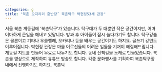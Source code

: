 ```yaml
---
categories: g
title: "북촌 오지라퍼 홍반장’ 북촌탁구 박현정53세 관장"
---
```

서울 북촌 계동길에 ‘북촌탁구’가 있습니다. 탁구대가 두 대뿐인 작은 공간이지만, 어마어마하게 큰일을 해내고 있답니다. 방과 후 아이들이 잠시 놀다가기도 합니다. 탁구강습은 물론이고 기타나 우쿨렐레, 오카리나 등을 배우는 공간이기도 하지요. 글쓰기 강연도 이루어집니다. 박현정 관장은 마을 어르신들의 어려운 일들을 기꺼이 해결해드립니다. 계동길 지도를 만들어 무료로 나누기도 합니다. 동네 산책길을 노래로 만들었습니다. 북촌을 영상으로 제작하여 유튜브 방송도 합니다. 각종 문화행사를 기획하여 북촌탁구장 내에서 진행하기도 하지요. 북촌탁